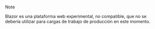 > [!NOTE]
> Blazor es una plataforma web experimental, no compatible, que no se debería utilizar para cargas de trabajo de producción en este momento.
